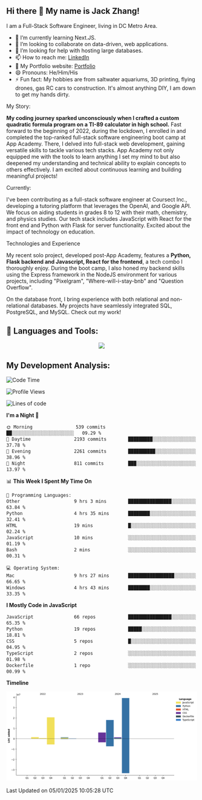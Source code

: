 
## Hi there 👋 My name is Jack Zhang!
I am a Full-Stack Software Engineer, living in DC Metro Area.

* 🌱 I’m currently learning Next.JS.
* 👯 I’m looking to collaborate on data-driven, web applications.
* 🤔 I’m looking for help with hosting large databases.
* 📫 How to reach me: [LinkedIn](https://www.linkedin.com/in/jack-zhang-1ba90929/)
* 🔭 My Portfolio website: [Portfolio](https://www.jackzhang.io)
* 😄 Pronouns: He/Him/His
* ⚡ Fun fact: My hobbies are from saltwater aquariums, 3D printing, flying drones, gas RC cars to construction. It's almost anything DIY, I am down to get my hands dirty.

My Story:

**My coding journey sparked unconsciously when I crafted a custom quadratic formula program on a TI-89 calculator in high school.** Fast forward to the beginning of 2022, during the lockdown, I enrolled in and completed the top-ranked full-stack software engineering boot camp at App Academy. There, I delved into full-stack web development, gaining versatile skills to tackle various tech stacks. App Academy not only equipped me with the tools to learn anything I set my mind to but also deepened my understanding and technical ability to explain concepts to others effectively. I am excited about continuous learning and building meaningful projects!

Currently:

I've been contributing as a full-stack software engineer at Coursect Inc., developing a tutoring platform that leverages the OpenAI, and Google API. We focus on aiding students in grades 8 to 12 with their math, chemistry, and physics studies. Our tech stack includes JavaScript with React for the front end and Python with Flask for server functionality. Excited about the impact of technology on education.

Technologies and Experience

My recent solo project, developed post-App Academy, features a **Python, Flask backend and Javascript, React for the frontend**, a tech combo I thoroughly enjoy. During the boot camp, I also honed my backend skills using the Express framework in the NodeJS environment for various projects, including "Pixelgram",  "Where-will-i-stay-bnb" and "Question Overflow".

On the database front, I bring experience with both relational and non-relational databases. My projects have seamlessly integrated SQL, PostgreSQL, and MySQL. Check out my work!


## 🧰 Languages and Tools:
<p align="center">
  <a href="https://skillicons.dev">
    <img src="https://skillicons.dev/icons?i=js,py,react,redux,html,css,flask,sequelize,express,npm,sqlite,postgres,github,postman,docker,nextjs,tailwind,gcp,ai" />
  </a>
</p>


## My Development Analysis:
<!--START_SECTION:waka-->
![Code Time](http://img.shields.io/badge/Code%20Time-1%2C204%20hrs%2030%20mins-blue)

![Profile Views](http://img.shields.io/badge/Profile%20Views-2-blue)

![Lines of code](https://img.shields.io/badge/From%20Hello%20World%20I%27ve%20Written-87.5%20million%20lines%20of%20code-blue)

**I'm a Night 🦉** 

```text
🌞 Morning                539 commits         ██░░░░░░░░░░░░░░░░░░░░░░░   09.29 % 
🌆 Daytime                2193 commits        █████████░░░░░░░░░░░░░░░░   37.78 % 
🌃 Evening                2261 commits        ██████████░░░░░░░░░░░░░░░   38.96 % 
🌙 Night                  811 commits         ███░░░░░░░░░░░░░░░░░░░░░░   13.97 % 
```


📊 **This Week I Spent My Time On** 

```text
💬 Programming Languages: 
Other                    9 hrs 3 mins        ████████████████░░░░░░░░░   63.84 % 
Python                   4 hrs 35 mins       ████████░░░░░░░░░░░░░░░░░   32.41 % 
HTML                     19 mins             █░░░░░░░░░░░░░░░░░░░░░░░░   02.24 % 
JavaScript               10 mins             ░░░░░░░░░░░░░░░░░░░░░░░░░   01.19 % 
Bash                     2 mins              ░░░░░░░░░░░░░░░░░░░░░░░░░   00.31 % 

💻 Operating System: 
Mac                      9 hrs 27 mins       █████████████████░░░░░░░░   66.65 % 
Windows                  4 hrs 43 mins       ████████░░░░░░░░░░░░░░░░░   33.35 % 
```

**I Mostly Code in JavaScript** 

```text
JavaScript               66 repos            ████████████████░░░░░░░░░   65.35 % 
Python                   19 repos            █████░░░░░░░░░░░░░░░░░░░░   18.81 % 
CSS                      5 repos             █░░░░░░░░░░░░░░░░░░░░░░░░   04.95 % 
TypeScript               2 repos             ░░░░░░░░░░░░░░░░░░░░░░░░░   01.98 % 
Dockerfile               1 repo              ░░░░░░░░░░░░░░░░░░░░░░░░░   00.99 % 
```



**Timeline**

![Lines of Code chart](https://raw.githubusercontent.com/jzhang319/jzhang319/master/assets/bar_graph.png)


 Last Updated on 05/01/2025 10:05:28 UTC
<!--END_SECTION:waka-->
